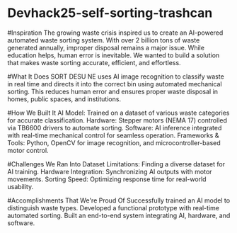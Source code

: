 # Devhack25-self-sorting-trashcan
#Inspiration
The growing waste crisis inspired us to create an AI-powered automated waste sorting system. With over 2 billion tons of waste generated annually, improper disposal remains a major issue. While education helps, human error is inevitable. We wanted to build a solution that makes waste sorting accurate, efficient, and effortless.

#What It Does
SORT DESU NE uses AI image recognition to classify waste in real time and directs it into the correct bin using automated mechanical sorting. This reduces human error and ensures proper waste disposal in homes, public spaces, and institutions.

#How We Built It
AI Model: Trained on a dataset of various waste categories for accurate classification.
Hardware: Stepper motors (NEMA 17) controlled via TB6600 drivers to automate sorting.
Software: AI inference integrated with real-time mechanical control for seamless operation.
Frameworks & Tools: Python, OpenCV for image recognition, and microcontroller-based motor control.

#Challenges We Ran Into
Dataset Limitations: Finding a diverse dataset for AI training.
Hardware Integration: Synchronizing AI outputs with motor movements.
Sorting Speed: Optimizing response time for real-world usability.

#Accomplishments That We're Proud Of
Successfully trained an AI model to distinguish waste types.
Developed a functional prototype with real-time automated sorting.
Built an end-to-end system integrating AI, hardware, and software.
